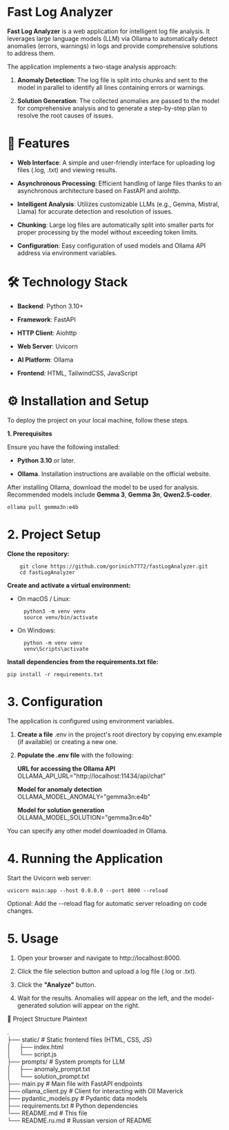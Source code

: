 # Fast Log Analyzer
**Fast Log Analyzer** is a web application for intelligent log file analysis. It leverages large language models (LLM) via Ollama to automatically detect anomalies (errors, warnings) in logs and provide comprehensive solutions to address them.

The application implements a two-stage analysis approach:

1. **Anomaly Detection**: The log file is split into chunks and sent to the model in parallel to identify all lines containing errors or warnings.

2. **Solution Generation**: The collected anomalies are passed to the model for comprehensive analysis and to generate a step-by-step plan to resolve the root causes of issues.

# 🚀 Features

- **Web Interface**: A simple and user-friendly interface for uploading log files (.log, .txt) and viewing results.

- **Asynchronous Processing**: Efficient handling of large files thanks to an asynchronous architecture based on FastAPI and aiohttp.

- **Intelligent Analysis**: Utilizes customizable LLMs (e.g., Gemma, Mistral, Llama) for accurate detection and resolution of issues.

- **Chunking**: Large log files are automatically split into smaller parts for proper processing by the model without exceeding token limits.

- **Configuration**: Easy configuration of used models and Ollama API address via environment variables.

# 🛠️ Technology Stack
- **Backend**: Python 3.10+

- **Framework**: FastAPI

- **HTTP Client**: Aiohttp

- **Web Server**: Uvicorn

- **AI Platform**: Ollama

- **Frontend**: HTML, TailwindCSS, JavaScript

# ⚙️ Installation and Setup
To deploy the project on your local machine, follow these steps.

**1. Prerequisites**

Ensure you have the following installed:

- **Python 3.10** or later.

- **Ollama**. Installation instructions are available on the official website.

After installing Ollama, download the model to be used for analysis. Recommended models include **Gemma 3**, **Gemma 3n**, **Qwen2.5-coder**.

    ollama pull gemma3n:e4b

# 2. Project Setup
**Clone the repository:**

        git clone https://github.com/gorinich7772/fastLogAnalyzer.git
        cd fastLogAnalyzer

**Create and activate a virtual environment:**

- On macOS / Linux:

        python3 -m venv venv
        source venv/bin/activate

- On Windows:

        python -m venv venv
        venv\Scripts\activate

**Install dependencies from the requirements.txt file:**

    pip install -r requirements.txt

# 3. Configuration
The application is configured using environment variables.

1. **Create a file** .env in the project's root directory by copying env.example (if available) or creating a new one.

2. **Populate the .env file** with the following:

    **URL for accessing the Ollama API**
    OLLAMA_API_URL="http://localhost:11434/api/chat"

    **Model for anomaly detection**
    OLLAMA_MODEL_ANOMALY="gemma3n:e4b"

    **Model for solution generation**
    OLLAMA_MODEL_SOLUTION="gemma3n:e4b"

You can specify any other model downloaded in Ollama.

# 4. Running the Application
Start the Uvicorn web server:

    uvicorn main:app --host 0.0.0.0 --port 8000 --reload

Optional: Add the --reload flag for automatic server reloading on code changes.

# 5. Usage
1. Open your browser and navigate to http://localhost:8000.

2. Click the file selection button and upload a log file (.log or .txt).

3. Click the **"Analyze"** button.

4. Wait for the results. Anomalies will appear on the left, and the model-generated solution will appear on the right.

📁 Project Structure
Plaintext

.  
├── static/              # Static frontend files (HTML, CSS, JS)  
│&nbsp;&nbsp;&nbsp;&nbsp;&nbsp;├── index.html  
│&nbsp;&nbsp;&nbsp;&nbsp;&nbsp;└── script.js  
├── prompts/             # System prompts for LLM  
│&nbsp;&nbsp;&nbsp;&nbsp;&nbsp;├── anomaly_prompt.txt  
│&nbsp;&nbsp;&nbsp;&nbsp;&nbsp;└── solution_prompt.txt  
├── main.py              # Main file with FastAPI endpoints  
├── ollama_client.py     # Client for interacting with Oll Maverick  
├── pydantic_models.py   # Pydantic data models  
├── requirements.txt     # Python dependencies  
└── README.md            # This file  
└── README.ru.md         # Russian version of README